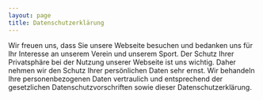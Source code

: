 ```yaml
---
layout: page
title: Datenschutzerklärung
---
```

Wir freuen uns, dass Sie unsere Webseite besuchen und bedanken uns für Ihr Interesse an unserem Verein und unserem Sport. Der Schutz Ihrer Privatsphäre bei der Nutzung unserer Webseite ist uns wichtig. Daher nehmen wir den Schutz Ihrer persönlichen Daten sehr ernst. Wir behandeln Ihre personenbezogenen Daten vertraulich und entsprechend der gesetzlichen Datenschutzvorschriften sowie dieser Datenschutzerklärung.
